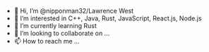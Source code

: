 - 👋 Hi, I’m @nipponman32/Lawrence West
- 👀 I’m interested in C++, Java, Rust, JavaScript, React.js, Node.js
- 🌱 I’m currently learning Rust
- 💞️ I’m looking to collaborate on ...
- 📫 How to reach me ...

<!---
nipponman32/nipponman32 is a ✨ special ✨ repository because its `README.md` (this file) appears on your GitHub profile.
You can click the Preview link to take a look at your changes.
--->
